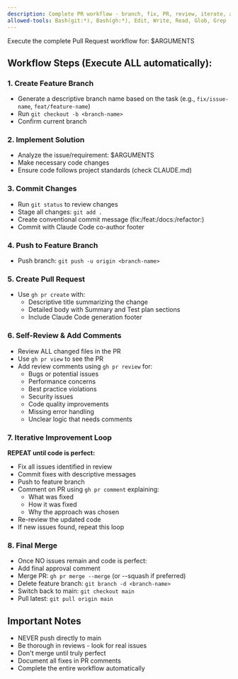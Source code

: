 ```yaml
---
description: Complete PR workflow - branch, fix, PR, review, iterate, and merge
allowed-tools: Bash(git:*), Bash(gh:*), Edit, Write, Read, Glob, Grep
---
```


Execute the complete Pull Request workflow for: $ARGUMENTS

## Workflow Steps (Execute ALL automatically):

### 1. Create Feature Branch
- Generate a descriptive branch name based on the task (e.g., `fix/issue-name`, `feat/feature-name`)
- Run `git checkout -b <branch-name>`
- Confirm current branch

### 2. Implement Solution
- Analyze the issue/requirement: $ARGUMENTS
- Make necessary code changes
- Ensure code follows project standards (check CLAUDE.md)

### 3. Commit Changes
- Run `git status` to review changes
- Stage all changes: `git add .`
- Create conventional commit message (fix:/feat:/docs:/refactor:)
- Commit with Claude Code co-author footer

### 4. Push to Feature Branch
- Push branch: `git push -u origin <branch-name>`

### 5. Create Pull Request
- Use `gh pr create` with:
  - Descriptive title summarizing the change
  - Detailed body with Summary and Test plan sections
  - Include Claude Code generation footer

### 6. Self-Review & Add Comments
- Review ALL changed files in the PR
- Use `gh pr view` to see the PR
- Add review comments using `gh pr review` for:
  - Bugs or potential issues
  - Performance concerns
  - Best practice violations
  - Security issues
  - Code quality improvements
  - Missing error handling
  - Unclear logic that needs comments

### 7. Iterative Improvement Loop
**REPEAT until code is perfect:**
- Fix all issues identified in review
- Commit fixes with descriptive messages
- Push to feature branch
- Comment on PR using `gh pr comment` explaining:
  - What was fixed
  - How it was fixed
  - Why the approach was chosen
- Re-review the updated code
- If new issues found, repeat this loop

### 8. Final Merge
- Once NO issues remain and code is perfect:
- Add final approval comment
- Merge PR: `gh pr merge --merge` (or --squash if preferred)
- Delete feature branch: `git branch -d <branch-name>`
- Switch back to main: `git checkout main`
- Pull latest: `git pull origin main`

## Important Notes
- NEVER push directly to main
- Be thorough in reviews - look for real issues
- Don't merge until truly perfect
- Document all fixes in PR comments
- Complete the entire workflow automatically
